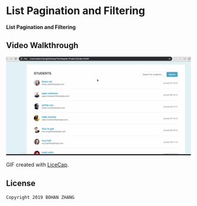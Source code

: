 # List Pagination and Filtering

**List Pagination and Filtering** 

## Video Walkthrough

<img src='https://github.com/allan9595/Techdegree-Project2/blob/master/walkthrough1.gif' title='Video Walkthrough' width='' alt='Video Walkthrough' />

GIF created with [LiceCap](http://www.cockos.com/licecap/).


## License

    Copyright 2019 BOHAN ZHANG

    

